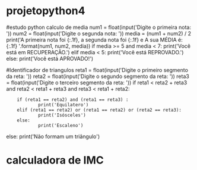 # projetopython4
#estudo python calculo de media
num1 = float(input('Digite o primeira nota: '))
num2 = float(input('Digite o segunda nota: '))
media = (num1 + num2) / 2
print('A primeira nota foi {:.1f}, a segunda nota foi {:.1f} e A sua MÉDIA é: {:.1f} '.format(num1, num2, media))
if media >= 5 and media < 7:
    print('Você está em RECUPERAÇÃO.')
elif media < 5:
    print('Você está REPROVADO.')
else:
    print('Você está APROVADO!')

#Identificador de triangulos
reta1 = float(input('Digite o primeiro segmento da reta: '))
reta2 = float(input('Digite o segundo segmento da reta: '))
reta3 = float(input('Digite o terceiro segmento da reta: '))
if reta1 < reta2 + reta3 and reta2 < reta1 + reta3 and reta3 < reta1 + reta2:

        if (reta1 == reta2) and (reta1 == reta3) :
                print('Equilatero')
        elif (reta1 == reta2) or (reta1 == reta2) or (reta2 == reta3):
                print('Isósceles')
        else:
                print('Escaleno')
else:
        print('Não formam um triângulo')

# calculadora de IMC

